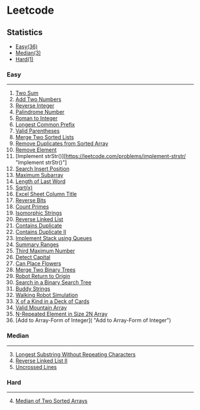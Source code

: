Leetcode
===========================
## Statistics
* [Easy(36)](#easy)
* [Median(3)](#median)
* [Hard(1)](#hard)

### Easy
------
1. [Two Sum](https://leetcode.com/problems/two-sum/ "Two Sum")
2. [Add Two Numbers](https://leetcode.com/problems/add-two-numbers/ "Add Two Numbers")
7. [Reverse Integer](https://leetcode.com/problems/reverse-integer/ "Reverse Integer")
9. [Palindrome Number](https://leetcode.com/problems/palindrome-number/ "Palindrome Number")
13. [Roman to Integer](https://leetcode.com/problems/roman-to-integer/ "Roman to Integer")
14. [Longest Common Prefix](https://leetcode.com/problems/longest-common-prefix/ "Longest Common Prefix")
20. [Valid Parentheses](https://leetcode.com/problems/valid-parentheses/ "Valid Parentheses")
21. [Merge Two Sorted Lists](https://leetcode.com/problems/merge-two-sorted-lists/ "Merge Two Sorted Lists")
26. [Remove Duplicates from Sorted Array](https://leetcode.com/problems/remove-duplicates-from-sorted-array/ "Remove Duplicates from Sorted Array")
27. [Remove Element](https://leetcode.com/problems/remove-element/ "Remove Element")
28. [Implement strStr()][https://leetcode.com/problems/implement-strstr/ "Implement strStr()"]
35. [Search Insert Position](https://leetcode.com/problems/search-insert-position/ "Search Insert Position")
53. [Maximum Subarray](https://leetcode.com/problems/maximum-subarray/ "Maximum Subarray")
58. [Length of Last Word](https://leetcode.com/problems/length-of-last-word/ "Length of Last Word")
69. [Sqrt(x)](https://leetcode.com/problems/sqrtx/ "Sqrt(x)")
168. [Excel Sheet Column Title](https://leetcode.com/problems/excel-sheet-column-title/ "Excel Sheet Column Title")
190. [Reverse Bits](https://leetcode.com/problems/reverse-bits/ "Reverse Bits")
204. [Count Primes](https://leetcode.com/problems/count-primes/ "Count Primes")
205. [Isomorphic Strings](https://leetcode.com/problems/isomorphic-strings/ "Isomorphic Strings")
206. [Reverse Linked List](https://leetcode.com/problems/reverse-linked-list/ "Reverse Linked List")
217. [Contains Duplicate](https://leetcode.com/problems/contains-duplicate/ "Contains Duplicate")
219. [Contains Duplicate II](https://leetcode.com/problems/contains-duplicate-ii/ "Contains Duplicate II")
225. [Implement Stack using Queues](https://leetcode.com/problems/implement-stack-using-queues/ "Implement Stack using Queues")
228. [Summary Ranges](https://leetcode.com/problems/summary-ranges/ "Summary Ranges")
414. [Third Maximum Number](https://leetcode.com/problemset/all/?status=Solved "Third Maximum Number")
520. [Detect Capital](https://leetcode.com/problems/detect-capital/ "Detect Capital")
605. [Can Place Flowers](https://leetcode.com/problems/can-place-flowers/ "Can Place Flowers")
617. [Merge Two Binary Trees](https://leetcode.com/problems/merge-two-binary-trees/ "Merge Two Binary Trees")
657. [Robot Return to Origin](https://leetcode.com/problems/robot-return-to-origin/ "Robot Return to Origin")
700. [Search in a Binary Search Tree](https://leetcode.com/problems/search-in-a-binary-search-tree/ "Search in a Binary Search Tree")
859. [Buddy Strings](https://leetcode.com/problems/buddy-strings/ "Buddy Strings")
874. [Walking Robot Simulation](https://leetcode.com/problems/walking-robot-simulation/ "Walking Robot Simulation")
914. [X of a Kind in a Deck of Cards](https://leetcode.com/problems/x-of-a-kind-in-a-deck-of-cards/ "X of a Kind in a Deck of Cards")
941. [Valid Mountain Array](https://leetcode.com/problems/valid-mountain-array/ "Valid Mountain Array")
961. [N-Repeated Element in Size 2N Array](https://leetcode.com/problems/n-repeated-element-in-size-2n-array/ "N-Repeated Element in Size 2N Array")
989. [Add to Array-Form of Integer]( "Add to Array-Form of Integer")

### Median  
------
3. [Longest Substring Without Repeating Characters](https://leetcode.com/problems/longest-substring-without-repeating-characters/ "Longest Substring Without Repeating Characters")
92. [Reverse Linked List II](https://leetcode.com/problems/reverse-linked-list-ii/ "Reverse Linked List II")
1035. [Uncrossed Lines](https://leetcode.com/problems/uncrossed-lines/ "Uncrossed Lines")

### Hard  
------
4. [Median of Two Sorted Arrays](https://leetcode.com/problems/median-of-two-sorted-arrays/ "Median of Two Sorted Arrays")
